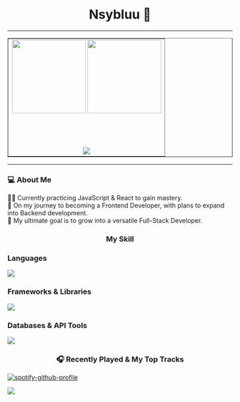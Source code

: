 <h1 align="center">Nsybluu 🚀</h1>

<hr/>

<table align="center" border="1">
<tr>
<td>

<div align="center">

  <!-- GitHub Stats + Languages -->
  <img height="165" src="https://github-readme-stats.vercel.app/api?username=Nsybluu&show_icons=true&rank_icon=github&theme=algolia" />
  <img height="165" src="https://github-readme-stats.vercel.app/api/top-langs/?username=Nsybluu&layout=compact&theme=algolia" />

  <br><br>

  <!-- Trophies with border + gap -->
  <img src="https://github-profile-trophy.vercel.app/?username=Nsybluu&theme=algolia&no-frame=false&margin-w=15&margin-h=15&row=1&column=6" />

</div>

</td>
</tr>
</table>

<hr/>

<h3 align="left">💻 About Me</h3>

<p align="left">
👨‍💻 Currently practicing JavaScript & React to gain mastery. <br>
🌱 On my journey to becoming a Frontend Developer, with plans to expand into Backend development. <br>
🎯 My ultimate goal is to grow into a versatile Full-Stack Developer. <br>
</p>

###

<h3 align="center">My Skill</h3>

<h3 align="left">Languages</h3>

<p align="left">
  <a href="https://skillicons.dev">
    <img src="https://skillicons.dev/icons?i=html,css,js,ts,py,java" />
  </a>
</p>

<h3 align="left">Frameworks & Libraries</h3>

<p align="left">
  <a href="https://skillicons.dev">
    <img src="https://skillicons.dev/icons?i=react,tailwind,nodejs,discordjs,selenium" />
  </a>
</p>



<h3 align="left">Databases & API Tools</h3>

<p align="left">
  <a href="https://skillicons.dev">
    <img src="https://skillicons.dev/icons?i=sqlite,postgres,mysql,postman" />
  </a>
</p>



<h3 align="center">🎧 Recently Played & My Top Tracks</h3>

[![spotify-github-profile](https://spotify-github-profile.kittinanx.com/api/view?uid=31jdltkjnbhtr7jmkgyprwlctxgq&cover_image=true&theme=novatorem&show_offline=false&background_color=121212&interchange=true&bar_color=53b14f&bar_color_cover=true)](https://spotify-github-profile.kittinanx.com/api/view?uid=31jdltkjnbhtr7jmkgyprwlctxgq&redirect=true)

<img src="https://spotify-github-profile.kittinanx.com/api/top?uid=31jdltkjnbhtr7jmkgyprwlctxgq&count=5&time_range=long_term&theme=algolia&v=3" />
